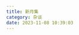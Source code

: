 ```yaml
---
title: 新月集
category: 杂谈
date: 2023-11-08 10:39:03
---
```


<!-- ### 本文尝试整理末日逃生必备技能 -->

<!-- 随着“巴以冲突”的爆发，世界局势日益动荡。承蒙和平眷顾的人们，突然意识到，原来战争与动荡，就在眼前。基于这种思考，我们尝试着捋一捋，倘若那一天真的来临，我们普通人，安能自保？

极端环境的定义：在某种环境中，人们对于生活必需品的获取，极度困难，甚至于无。 -->
